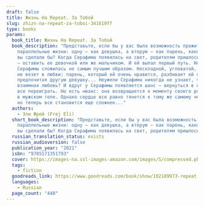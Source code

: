 ```yaml
---
draft: false
title: Жизнь На Repeat. За Тобой
slug: zhizn-na-repeat-za-toboi-341610ff
type: books
params:
  book_title: Жизнь На Repeat. За Тобой
  book_description: "Представьте, если бы у вас была возможность прожить
    параллельные жизни: одну — как девушка, а вторую — как парень, какой выбор
    вы сделали бы? Когда Серафима появилась на свет, родителям пришлось выбирать
    — оставить ее девочкой или же мальчиком. И ей выпал первый путь. Но жизнь
    Серафимы сложилась не самым лучшим образом. Нескладной, угловатой, ей просто
    не везет в любви: парень, который ей очень нравится, разбивает ей сердце,
    предпочитая другую девушку... Неужели Серафима никогда не узнает, что такое
    взаимная любовь? И вдруг у Серафимы появляется шанс — вернуться в начало и
    все переиграть. Но есть нюанс: она возвращается к моменту своего рождения...
    в мужском теле. Однако сердце все равно тянется к тому же самому человеку,
    но теперь все становится еще сложнее..."
  authors:
    - Эли Фрей (Frej Eli)
  short_book_description: "Представьте, если бы у вас была возможность прожить
    параллельные жизни: одну — как девушка, а вторую — как парень, какой выбор
    вы сделали бы? Когда Серафима появилась на свет, родителям пришлось..."
  russian_translation_status: exists
  russian_audioversion: false
  publication_year: "2021"
  isbn: "9785171351793"
  cover: https://images-na.ssl-images-amazon.com/images/S/compressed.photo.goodreads.com/books/1675674857i/102189973.jpg
  tags:
    - fiction
  goodreads_link: https://www.goodreads.com/book/show/102189973-repeat
  languages:
    - Russian
  page_count: "448"
---
```

